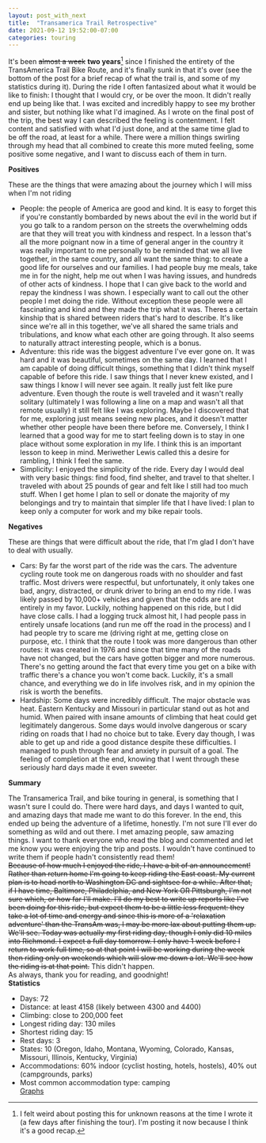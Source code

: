 ```yaml
---
layout: post_with_next
title:  "Transamerica Trail Retrospective"
date: 2021-09-12 19:52:00-07:00
categories: touring
---
```


It's been ~~almost a week~~ **two years**[^1] since I finished the entirety of the TransAmerica Trail Bike Route, and it's finally sunk in that it's over (see the bottom of the post for a brief recap of what the trail is, and some of my statistics during it). During the ride I often fantasized about what it would be like to finish: I thought that I would cry, or be over the moon. It didn't really end up being like that. I was excited and incredibly happy to see my brother and sister, but nothing like what I'd imagined. As I wrote on the final post of the trip, the best way I can described the feeling is contentment. I felt content and satisfied with what I'd just done, and at the same time glad to be off the road, at least for a while. There were a million things swirling through my head that all combined to create this more muted feeling, some positive some negative, and I want to discuss each of them in turn.

**Positives**

These are the things that were amazing about the journey which I will miss when I'm not riding

* People: the people of America are good and kind. It is easy to forget this if you're constantly bombarded by news about the evil in the world but if you go talk to a random person on the streets the overwhelming odds are that they will treat you with kindness and respect. In a lesson that's all the more poignant now in a time of general anger in the country it was really important to me personally to be reminded that we all live together, in the same country, and all want the same thing: to create a good life for ourselves and our families. I had people buy me meals, take me in for the night, help me out when I was having issues, and hundreds of other acts of kindness. I hope that I can give back to the world and repay the kindness I was shown. I especially want to call out the other people I met doing the ride. Without exception these people were all fascinating and kind and they made the trip what it was. Theres a certain kinship that is shared between riders that's hard to describe. It's like since we're all in this together, we've all shared the same trials and tribulations, and know what each other are going through. It also seems to naturally attract interesting people, which is a bonus.
* Adventure: this ride was the biggest adventure I've ever gone on. It was hard and it was beautiful, sometimes on the same day. I learned that I am capable of doing difficult things, something that I didn't think myself capable of before this ride. I saw things that I never knew existed, and I saw things I know I will never see again. It really just felt like pure adventure. Even though the route is well traveled and it wasn't really solitary (ultimately I was following a line on a map and wasn't all that remote usually) it still felt like I was exploring. Maybe I discovered that for me, exploring just means seeing new places, and it doesn't matter whether other people have been there before me. Conversely, I think I learned that a good way for me to start feeling down is to stay in one place without some exploration in my life. I think this is an important lesson to keep in mind. Meriwether Lewis called this a desire for rambling, I think I feel the same.
* Simplicity: I enjoyed the simplicity of the ride. Every day I would deal with very basic things: find food, find shelter, and travel to that shelter. I traveled with about 25 pounds of gear and felt like I still had too much stuff. When I get home I plan to sell or donate the majority of my belongings and try to maintain that simpler life that I have lived: I plan to keep only a computer for work and my bike repair tools.

**Negatives**

These are things that were difficult about the ride, that I'm glad I don't have to deal with usually.

* Cars: By far the worst part of the ride was the cars. The adventure cycling route took me on dangerous roads with no shoulder and fast traffic. Most drivers were respectful, but unfortunately, it only takes one bad, angry, distracted, or drunk driver to bring an end to my ride. I was likely passed by 10,000+ vehicles and given that the odds are not entirely in my favor. Luckily, nothing happened on this ride, but I did have close calls. I had a logging truck almost hit, I had people pass in entirely unsafe locations (and run me off the road in the process) and I had people try to scare me (driving right at me, getting close on purpose, etc. I think that the route I took was more dangerous than other routes: it was created in 1976 and since that time many of the roads have not changed, but the cars have gotten bigger and more numerous. There's no getting around the fact that every time you get on a bike with traffic there's a chance you won't come back. Luckily, it's a small chance, and everything we do in life involves risk, and in my opinion the risk is worth the benefits.
* Hardship: Some days were incredibly difficult. The major obstacle was heat. Eastern Kentucky and Missouri in particular stand out as hot and humid. When paired with insane amounts of climbing that heat could get legitimately dangerous. Some days would involve dangerous or scary riding on roads that I had no choice but to take. Every day though, I was able to get up and ride a good distance despite these difficulties. I managed to push through fear and anxiety in pursuit of a goal. The feeling of completion at the end, knowing that I went through these seriously hard days made it even sweeter.

**Summary**

The Transamerica Trail, and bike touring in general, is something that I wasn't sure I could do. There were hard days, and days I wanted to quit, and amazing days that made me want to do this forever. In the end, this ended up being the adventure of a lifetime, honestly. I'm not sure I'll ever do something as wild and out there. I met amazing people, saw amazing things. I want to thank everyone who read the blog and commented and let me know you were enjoying the trip and posts. I wouldn't have continued to write them if people hadn't consistently read them!  
~~Because of how much I enjoyed the ride, I have a bit of an announcement! Rather than return home I'm going to keep riding the East coast. My current plan is to head north to Washington DC and sightsee for a while. After that, if I have time, Baltimore, Philadelphia, and New York OR Pittsburgh, I'm not sure which, or how far I'll make. I'll do my best to write up reports like I've been doing for this ride, but expect them to be a little less frequent: they take a lot of time and energy and since this is more of a 'relaxation adventure' than the TransAm was, I may be more lax about putting them up. We'll see. Today was actually my first riding day, though I only did 10 miles into Richmond. I expect a full day tomorrow. I only have 1 week before I return to work full time, so at that point I will be working during the week then riding only on weekends which will slow me down a lot. We'll see how the riding is at that point.~~ This didn't happen.  
As always, thank you for reading, and goodnight!  
**Statistics**

* Days: 72
* Distance: at least 4158 (likely between 4300 and 4400)
* Climbing: close to 200,000 feet
* Longest riding day: 130 miles
* Shortest riding day: 15
* Rest days: 3
* States: 10 (Oregon, Idaho, Montana, Wyoming, Colorado, Kansas, Missouri, Illinois, Kentucky, Virginia)
* Accommodations: 60% indoor (cyclist hosting, hotels, hostels), 40% out (campgrounds, parks)
* Most common accommodation type: camping  
[Graphs](https://docs.google.com/spreadsheets/d/140z69HoVz6oDN-c7hzuy61judrGIWQcgFRB0msHIVUM/edit?usp=sharing)  

[^1]: I felt weird about posting this for unknown reasons at the time I wrote it (a few days after finishing the tour). I'm posting it now because I think it's a good recap.
